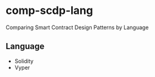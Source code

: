# comp-scdp-lang

Comparing Smart Contract Design Patterns by Language

## Language

- Solidity
- Vyper
